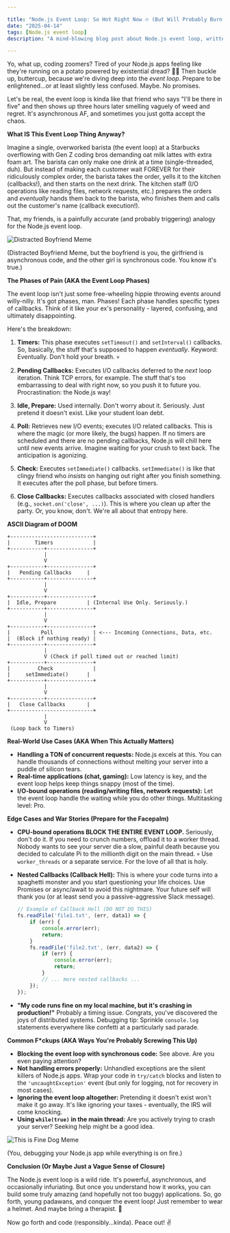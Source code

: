 ```yaml
---

title: "Node.js Event Loop: So Hot Right Now 🔥 (But Will Probably Burn You)"
date: "2025-04-14"
tags: [Node.js event loop]
description: "A mind-blowing blog post about Node.js event loop, written for chaotic Gen Z engineers. Prepare to have your brain melted (and maybe laugh a little)."

---
```


Yo, what up, coding zoomers? Tired of your Node.js apps feeling like they're running on a potato powered by existential dread? 🥔👻 Then buckle up, buttercup, because we're diving deep into the *event loop*. Prepare to be enlightened...or at least slightly less confused. Maybe. No promises.

Let's be real, the event loop is kinda like that friend who says "I'll be there in five" and then shows up three hours later smelling vaguely of weed and regret. It's asynchronous AF, and sometimes you just gotta accept the chaos.

**What IS This Event Loop Thing Anyway?**

Imagine a single, overworked barista (the event loop) at a Starbucks overflowing with Gen Z coding bros demanding oat milk lattes with extra foam art. The barista can only make one drink at a time (single-threaded, duh). But instead of making each customer wait FOREVER for their ridiculously complex order, the barista takes the order, yells it to the kitchen (callbacks!), and then starts on the next drink. The kitchen staff (I/O operations like reading files, network requests, etc.) prepares the orders and *eventually* hands them back to the barista, who finishes them and calls out the customer's name (callback execution!).

That, my friends, is a painfully accurate (and probably triggering) analogy for the Node.js event loop.

![Distracted Boyfriend Meme](https://i.imgflip.com/30b5in.jpg)

(Distracted Boyfriend Meme, but the boyfriend is you, the girlfriend is asynchronous code, and the other girl is synchronous code. You know it's true.)

**The Phases of Pain (AKA the Event Loop Phases)**

The event loop isn't just some free-wheeling hippie throwing events around willy-nilly. It's got phases, man. Phases! Each phase handles specific types of callbacks. Think of it like your ex's personality - layered, confusing, and ultimately disappointing.

Here's the breakdown:

1.  **Timers:** This phase executes `setTimeout()` and `setInterval()` callbacks. So, basically, the stuff that's supposed to happen *eventually*. Keyword: Eventually. Don't hold your breath. 💀

2.  **Pending Callbacks:** Executes I/O callbacks deferred to the *next* loop iteration. Think TCP errors, for example. The stuff that's too embarrassing to deal with right now, so you push it to future you. Procrastination: the Node.js way!

3.  **Idle, Prepare:** Used internally. Don't worry about it. Seriously. Just pretend it doesn't exist. Like your student loan debt.

4.  **Poll:** Retrieves new I/O events; executes I/O related callbacks. This is where the magic (or more likely, the bugs) happen. If no timers are scheduled and there are no pending callbacks, Node.js will chill here until new events arrive. Imagine waiting for your crush to text back. The anticipation is agonizing.

5.  **Check:** Executes `setImmediate()` callbacks. `setImmediate()` is like that clingy friend who *insists* on hanging out right after you finish something. It executes after the poll phase, but before timers.

6.  **Close Callbacks:** Executes callbacks associated with closed handlers (e.g., `socket.on('close', ...)`). This is where you clean up after the party. Or, you know, don't. We're all about that entropy here.

**ASCII Diagram of DOOM**

```
+---------------------------+
|        Timers             |
+-----------+---------------+
            |
            V
+-----------+---------------+
|   Pending Callbacks     |
+-----------+---------------+
            |
            V
+-----------+---------------+
|  Idle, Prepare          | (Internal Use Only. Seriously.)
+-----------+---------------+
            |
            V
+-----------+---------------+
|          Poll             | <--- Incoming Connections, Data, etc.
|  (Block if nothing ready) |
+-----------+---------------+
            |
            V (Check if poll timed out or reached limit)
+-----------+---------------+
|         Check             |
|     setImmediate()      |
+-----------+---------------+
            |
            V
+-----------+---------------+
|   Close Callbacks       |
+---------------------------+
            |
            V
 (Loop back to Timers)
```

**Real-World Use Cases (AKA When This Actually Matters)**

*   **Handling a TON of concurrent requests:** Node.js excels at this. You can handle thousands of connections without melting your server into a puddle of silicon tears.
*   **Real-time applications (chat, gaming):** Low latency is key, and the event loop helps keep things snappy (most of the time).
*   **I/O-bound operations (reading/writing files, network requests):** Let the event loop handle the waiting while you do other things. Multitasking level: Pro.

**Edge Cases and War Stories (Prepare for the Facepalm)**

*   **CPU-bound operations BLOCK THE ENTIRE EVENT LOOP.** Seriously, don't do it. If you need to crunch numbers, offload it to a worker thread. Nobody wants to see your server die a slow, painful death because you decided to calculate Pi to the millionth digit on the main thread. 💀 Use `worker_threads` or a separate service. For the love of all that is holy.
*   **Nested Callbacks (Callback Hell):** This is where your code turns into a spaghetti monster and you start questioning your life choices. Use Promises or async/await to avoid this nightmare. Your future self will thank you (or at least send you a passive-aggressive Slack message).

    ```javascript
    // Example of Callback Hell (DO NOT DO THIS)
    fs.readFile('file1.txt', (err, data1) => {
        if (err) {
            console.error(err);
            return;
        }
        fs.readFile('file2.txt', (err, data2) => {
            if (err) {
                console.error(err);
                return;
            }
            // ... more nested callbacks ...
        });
    });
    ```

*   **"My code runs fine on my local machine, but it's crashing in production!"** Probably a timing issue. Congrats, you've discovered the joys of distributed systems. Debugging tip: Sprinkle `console.log` statements everywhere like confetti at a particularly sad parade.

**Common F\*ckups (AKA Ways You're Probably Screwing This Up)**

*   **Blocking the event loop with synchronous code:** See above. Are you even paying attention?
*   **Not handling errors properly:** Unhandled exceptions are the silent killers of Node.js apps. Wrap your code in `try/catch` blocks and listen to the `'uncaughtException'` event (but only for logging, not for recovery in most cases).
*   **Ignoring the event loop altogether:** Pretending it doesn't exist won't make it go away. It's like ignoring your taxes - eventually, the IRS will come knocking.
*   **Using `while(true)` in the main thread:** Are you actively trying to crash your server? Seeking help might be a good idea.

![This is Fine Dog Meme](https://i.kym-cdn.com/entries/icons/original/000/018/642/this_is_fine.jpg)

(You, debugging your Node.js app while everything is on fire.)

**Conclusion (Or Maybe Just a Vague Sense of Closure)**

The Node.js event loop is a wild ride. It's powerful, asynchronous, and occasionally infuriating. But once you understand how it works, you can build some truly amazing (and hopefully not too buggy) applications. So, go forth, young padawans, and conquer the event loop! Just remember to wear a helmet. And maybe bring a therapist. 🙏

Now go forth and code (responsibly...kinda). Peace out! ✌️
